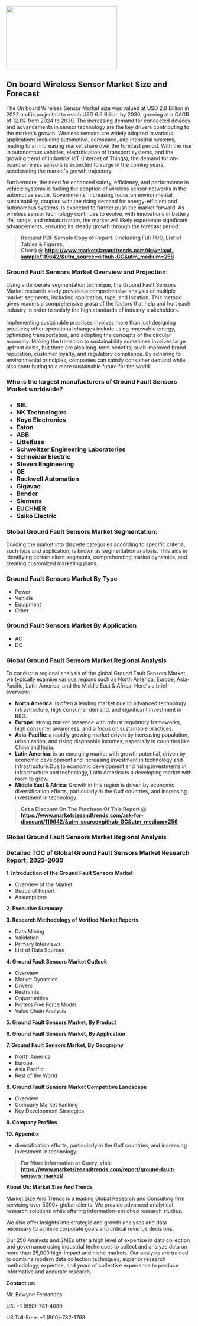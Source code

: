 <p><img class="alignnone size-medium wp-image-20088" src="https://ffe5etoiles.com/wp-content/uploads/2024/12/MST1-300x171.png" alt="" width="300" height="171" /></p><h2>On board Wireless Sensor Market Size and Forecast</h2><p>The On board Wireless Sensor Market size was valued at USD 2.8 Billion in 2022 and is projected to reach USD 6.9 Billion by 2030, growing at a CAGR of 12.1% from 2024 to 2030. The increasing demand for connected devices and advancements in sensor technology are the key drivers contributing to the market's growth. Wireless sensors are widely adopted in various applications including automotive, aerospace, and industrial systems, leading to an increasing market share over the forecast period. With the rise in autonomous vehicles, electrification of transport systems, and the growing trend of industrial IoT (Internet of Things), the demand for on-board wireless sensors is expected to surge in the coming years, accelerating the market's growth trajectory.</p><p>Furthermore, the need for enhanced safety, efficiency, and performance in vehicle systems is fueling the adoption of wireless sensor networks in the automotive sector. Governments’ increasing focus on environmental sustainability, coupled with the rising demand for energy-efficient and autonomous systems, is expected to further push the market forward. As wireless sensor technology continues to evolve, with innovations in battery life, range, and miniaturization, the market will likely experience significant advancements, ensuring its steady growth through the forecast period.</p></p><blockquote id="" class=""><strong>Request PDF Sample Copy of Report: (Including Full TOC, List of Tables &amp; Figures, Chart)&nbsp;@&nbsp;<strong><a href="https://www.marketsizeandtrends.com/download-sample/119642/&utm_source=github-GC&utm_medium=256" target="_blank">https://www.marketsizeandtrends.com/download-sample/119642/&utm_source=github-GC&utm_medium=256</a></strong></strong></blockquote><h3 id="" class="">Ground Fault Sensors Market&nbsp;Overview and Projection:</h3><p id="" class="">Using a deliberate segmentation technique, the Ground Fault Sensors Market research study provides a comprehensive analysis of multiple market segments, including application, type, and location. This method gives readers a comprehensive grasp of the factors that help and hurt each industry in order to satisfy the high standards of industry stakeholders. <br /> <br />Implementing sustainable practices involves more than just designing products; other operational changes include using renewable energy, optimizing transportation, and adopting the concepts of the circular economy. Making the transition to sustainability sometimes involves large upfront costs, but there are also long-term benefits, such improved brand reputation, customer loyalty, and regulatory compliance. By adhering to environmental principles, companies can satisfy consumer demand while also contributing to a more sustainable future for the world.</p><h3 id="" class="">Who is the largest manufacturers of&nbsp;Ground Fault Sensors Market worldwide?</h3><h3 class=""><p><ul><li>SEL </li><li> NK Technologies </li><li> Koyo Electronics </li><li> Eaton </li><li> ABB </li><li> Littelfuse </li><li> Schweitzer Engineering Laboratories </li><li> Schneider Electric </li><li> Steven Engineering </li><li> GE </li><li> Rockwell Automation </li><li> Gigavac </li><li> Bender </li><li> Siemens </li><li> EUCHNER </li><li> Seiko Electric</li></ul></p></h3><h3 id="" class="">Global&nbsp;Ground Fault Sensors Market Segmentation:</h3><p id="" class="">Dividing the market into discrete categories according to specific criteria, such type and application, is known as segmentation analysis. This aids in identifying certain client segments, comprehending market dynamics, and creating customized marketing plans.</p><h3 id="" class="">Ground Fault Sensors Market&nbsp;By Type</h3><p><p><ul><li>Power</li><li> Vehicle</li><li> Equipment</li><li> Other</p></li></ul></p></p><h3 id="" class="">Ground Fault Sensors Market&nbsp;By Application</h3><p class=""><p><ul><li>AC</li><li> DC</li></ul></p></p><h3 id="" class="">Global Ground Fault Sensors Market Regional Analysis</h3><p id="" class="">To conduct a regional analysis of the global Ground Fault Sensors Market, we typically examine various regions such as North America, Europe, Asia-Pacific, Latin America, and the Middle East &amp; Africa. Here's a brief overview:</p><ul><li><strong>North America</strong>: is often a leading market due to advanced technology infrastructure, high consumer demand, and significant investment in R&amp;D.</li><li><strong>Europe</strong>: strong market presence with robust regulatory frameworks, high consumer awareness, and a focus on sustainable practices.</li><li><strong>Asia-Pacific</strong>: a rapidly growing market driven by increasing population, urbanization, and rising disposable incomes, especially in countries like China and India.</li><li><strong>Latin America</strong>: is an emerging market with growth potential, driven by economic development and increasing investment in technology and infrastructure.Due to economic development and rising investments in infrastructure and technology, Latin America is a developing market with room to grow.</li><li><strong>Middle East &amp; Africa</strong>: Growth in this region is driven by economic diversification efforts, particularly in the Gulf countries, and increasing investment in technology.</li></ul><blockquote id="" class=""><strong>Get a Discount On The Purchase Of This Report @ <strong><a href="https://www.marketsizeandtrends.com/ask-for-discount/119642/&utm_source=github-GC&utm_medium=256" target="_blank">https://www.marketsizeandtrends.com/ask-for-discount/119642/&utm_source=github-GC&utm_medium=256</a></strong></strong></blockquote><h3 id="" class="">Global Ground Fault Sensors Market Regional Analysis</h3><h3 id="" class="">Detailed TOC of Global Ground Fault Sensors Market Research Report, 2023-2030</h3><p id="" class=""><strong>1. Introduction of the Ground Fault Sensors Market</strong></p><ul><li>Overview of the Market</li><li>Scope of Report</li><li>Assumptions</li></ul><p id="" class=""><strong>2. Executive Summary</strong></p><p id="" class=""><strong>3. Research Methodology of Verified Market Reports</strong></p><ul><li>Data Mining</li><li>Validation</li><li>Primary Interviews</li><li>List of Data Sources</li></ul><p id="" class=""><strong>4. Ground Fault Sensors Market Outlook</strong></p><ul><li>Overview</li><li>Market Dynamics</li><li>Drivers</li><li>Restraints</li><li>Opportunities</li><li>Porters Five Force Model</li><li>Value Chain Analysis</li></ul><p id="" class=""><strong>5. Ground Fault Sensors Market, By Product</strong></p><p id="" class=""><strong>6. Ground Fault Sensors Market, By Application</strong></p><p id="" class=""><strong>7. Ground Fault Sensors Market, By Geography</strong></p><ul><li>North America</li><li>Europe</li><li>Asia Pacific</li><li>Rest of the World</li></ul><p id="" class=""><strong>8. Ground Fault Sensors Market Competitive Landscape</strong></p><ul><li>Overview</li><li>Company Market Ranking</li><li>Key Development Strategies</li></ul><p id="" class=""><strong>9. Company Profiles</strong></p><p id="" class=""><strong>10. Appendix</strong></p><ul><li>diversification efforts, particularly in the Gulf countries, and increasing investment in technology.</li></ul><blockquote id="" class=""><strong>For More Information or Query, visit <strong><strong><a href="https://www.marketsizeandtrends.com/report/ground-fault-sensors-market/" target="_blank">https://www.marketsizeandtrends.com/report/ground-fault-sensors-market/</a></strong></strong></strong></blockquote><p id="" class=""><strong>About Us: Market Size And Trends</strong></p><p id="" class="">Market Size And Trends is a leading Global Research and Consulting firm servicing over 5000+ global clients. We provide advanced analytical research solutions while offering information-enriched research studies.</p><p id="" class="">We also offer insights into strategic and growth analyses and data necessary to achieve corporate goals and critical revenue decisions.</p><p id="" class="">Our 250 Analysts and SMEs offer a high level of expertise in data collection and governance using industrial techniques to collect and analyze data on more than 25,000 high-impact and niche markets. Our analysts are trained to combine modern data collection techniques, superior research methodology, expertise, and years of collective experience to produce informative and accurate research.</p><p id="" class=""><strong>Contact us:</strong></p><p id="" class="">Mr. Edwyne Fernandes</p><p id="" class="">US: +1 (650)-781-4080</p><p id="" class="">US Toll-Free: +1 (800)-782-1768</p>
